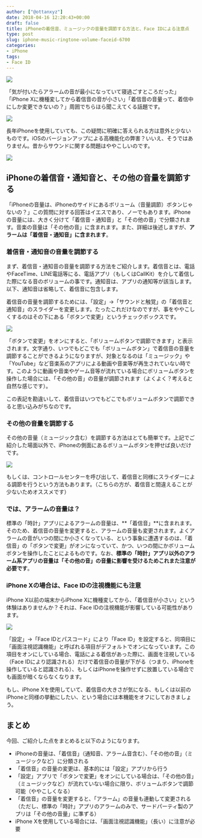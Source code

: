```yaml
---
author: ["@ottanxyz"]
date: 2018-04-16 12:20:43+00:00
draft: false
title: iPhoneの着信音、ミュージックの音量を調節する方法と、Face IDによる注意点
type: post
slug: iphone-music-ringtone-volume-faceid-6700
categories:
- iPhone
tags:
- Face ID
---
```


![](/uploads/2018/04/180416-5ad4955d87d29.jpg)






「気が付いたらアラームの音が最小になっていて寝過ごすところだった」「iPhone Xに機種変してから着信音の音が小さい」「着信音の音量って、着信中にしか変更できないの？」周囲でちらほら聞こえてくる話題です。





![](/uploads/2018/04/180416-5ad4921acc094.png)






長年iPhoneを使用していても、この疑問に明確に答えられる方は意外と少ないものです。iOSのバージョンアップによる高機能化の弊害？いいえ、そうではありません。昔からサウンドに関する問題はややこしいのです。





![](/uploads/2018/04/180416-5ad49227eccad.png)






## iPhoneの着信音・通知音と、その他の音量を調節する





「iPhoneの音量は、iPhoneのサイドにあるボリューム（音量調節）ボタンじゃないの？」この質問に対する回答はイエスであり、ノーでもあります。iPhoneの音量には、大きく分けて「着信音・通知音」と「その他の音」で分類されます。音楽の音量は「その他の音」に含まれます。また、詳細は後述しますが、**アラームは「着信音・通知音」に含まれます**。





### 着信音・通知音の音量を調節する





まず、着信音・通知音の音量を調節する方法をご紹介します。着信音とは、電話やFaceTime、LINE電話等にる、電話アプリ（もしくはCallKit）を介して着信した際になる音のボリュームの事です。通知音は、アプリの通知等が該当します。以下、通知音は省略して、着信音に包含します。





着信音の音量を調節するためには、「設定」→「サウンドと触覚」の「着信音と通知音」のスライダーを変更します。たったこれだけなのですが、事をややこしくするのはその下にある「ボタンで変更」というチェックボックスです。





![](/uploads/2018/04/180416-5ad48fe28a4f4.png)






「ボタンで変更」をオンにすると、「ボリュームボタンで調節できます」と表示されます。文字通り、いつでもどこでも「ボリュームボタン」で着信音の音量を調節することができるようになりますが、対象となるのは「ミュージック」や「YouTube」など音楽系のアプリによる動画や音楽等が再生されていない時です。このように動画や音楽やゲーム音等が流れている場合にボリュームボタンを操作した場合には、「その他の音」の音量が調節されます（よくよく？考えると自然な感じです）。





この表記を勘違いして、着信音はいつでもどこでもボリュームボタンで調節できると思い込みがちなのです。





### その他の音量を調節する





その他の音量（ミュージック含む）を調節する方法はとても簡単です。上記でご紹介した場面以外で、iPhoneの側面にあるボリュームボタンを押せば良いだけです。





![](/uploads/2018/04/180416-5ad492d441b1f.jpg)






もしくは、コントロールセンターを呼び出して、着信音と同様にスライダーによる調節を行うという方法もあります。（こちらの方が、着信音と間違えることが少ないためオススメです）





### では、アラームの音量は？





標準の「時計」アプリによるアラームの音量は、**「着信音」**に含まれます。そのため、着信音の音量を変更すると、アラームの音量も変更されます。よくアラームの音がいつの間にか小さくなっている、という事象に遭遇するのは、「着信音」の「ボタンで変更」がオンになっていて、かつ、いつの間にかボリュームボタンを操作したことによるものです。なお、**標準の「時計」アプリ以外のアラーム系アプリの音量は「その他の音」の音量に影響を受けるためこれまた注意が必要です**。





### iPhone Xの場合は、Face IDの注視機能にも注意





iPhone X以前の端末からiPhone Xに機種変してから、「着信音が小さい」という体験はありませんか？それは、Face IDの注視機能が影響している可能性があります。





![](/uploads/2018/04/180416-5ad4907ac84e2.png)






「設定」→「Face IDとパスコード」により「Face ID」を設定すると、同項目に「画面注視認識機能」と呼ばれる項目がデフォルトでオンになっています。この項目をオンにしている場合、電話による着信があった際に、画面を注視している（Face IDにより認識される）だけで着信音の音量が下がる（つまり、iPhoneを操作していると認識される）、もしくはiPhoneを操作せずに放置している場合でも画面が暗くならなくなります。





もし、iPhone Xを使用していて、着信音の大きさが気になる、もしくは以前のiPhoneと同様の挙動にしたい、という場合には本機能をオフにしておきましょう。





## まとめ





今回、ご紹介した点をまとめると以下のようになります。






  * iPhoneの音量は、「着信音」（通知音、アラーム音含む）、「その他の音」（ミュージックなど）に分類される
  * 「着信音」の音量の変更は、基本的には「設定」アプリから行う
  * 「設定」アプリで「ボタンで変更」をオンにしている場合は、「その他の音」（ミュージックなど）が流れていない場合に限り、ボリュームボタンで調節可能（ややこしくなる）
  * 「着信音」の音量を変更すると、「アラーム」の音量も連動して変更される（ただし、標準の「時計」アプリのアラームのみで、サードパーティ製のアプリは「その他の音量」に準ずる）
  * iPhone Xを使用している場合には、「画面注視認識機能」（長い）に注意が必要

